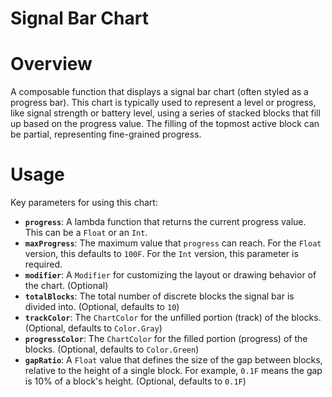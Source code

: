 # Signal Bar Chart

# Overview
A composable function that displays a signal bar chart (often styled as a progress bar). This chart is typically used to represent a level or progress, like signal strength or battery level, using a series of stacked blocks that fill up based on the progress value. The filling of the topmost active block can be partial, representing fine-grained progress.

# Usage
Key parameters for using this chart:

- **`progress`**: A lambda function that returns the current progress value. This can be a `Float` or an `Int`.
- **`maxProgress`**: The maximum value that `progress` can reach. For the `Float` version, this defaults to `100F`. For the `Int` version, this parameter is required.
- **`modifier`**: A `Modifier` for customizing the layout or drawing behavior of the chart. (Optional)
- **`totalBlocks`**: The total number of discrete blocks the signal bar is divided into. (Optional, defaults to `10`)
- **`trackColor`**: The `ChartColor` for the unfilled portion (track) of the blocks. (Optional, defaults to `Color.Gray`)
- **`progressColor`**: The `ChartColor` for the filled portion (progress) of the blocks. (Optional, defaults to `Color.Green`)
- **`gapRatio`**: A `Float` value that defines the size of the gap between blocks, relative to the height of a single block. For example, `0.1F` means the gap is 10% of a block's height. (Optional, defaults to `0.1F`)
